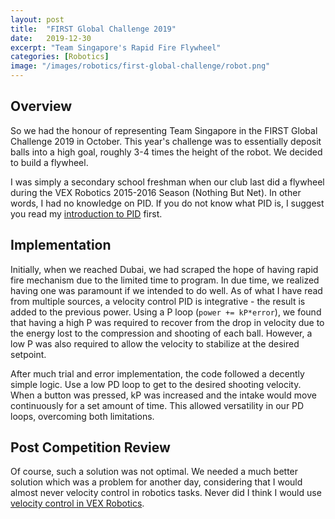 ```yaml
---
layout: post
title:  "FIRST Global Challenge 2019"
date:   2019-12-30
excerpt: "Team Singapore's Rapid Fire Flywheel"
categories: [Robotics]
image: "/images/robotics/first-global-challenge/robot.png"
---
```

## Overview
So we had the honour of representing Team Singapore in the FIRST Global Challenge 2019 in October. This year's challenge was to essentially deposit balls into a high goal, roughly 3-4 times the height of the robot. We decided to build a flywheel.

I was simply a secondary school freshman when our club last did a flywheel during the VEX Robotics 2015-2016 Season (Nothing But Net). In other words, I had no knowledge on PID. If you do not know what PID is, I suggest you read my [introduction to PID](https://jloh02.github.io/robotics/introduction-to-pid/) first.

## Implementation
Initially, when we reached Dubai, we had scraped the hope of having rapid fire mechanism due to the limited time to program. In due time, we realized having one was paramount if we intended to do well. As of what I have read from multiple sources, a velocity control PID is integrative - the result is added to the previous power. Using a P loop (`power += kP*error`), we found that having a high P was required to recover from the drop in velocity due to the energy lost to the compression and shooting of each ball. However, a low P was also required to allow the velocity to stabilize at the desired setpoint.

After much trial and error implementation, the code followed a decently simple logic. Use a low PD loop to get to the desired shooting velocity. When a button was pressed, kP was increased and the intake would move continuously for a set amount of time. This allowed versatility in our PD loops, overcoming both limitations.

## Post Competition Review
Of course, such a solution was not optimal. We needed a much better solution which was a problem for another day, considering that I would almost never velocity control in robotics tasks. Never did I think I would use [velocity control in VEX Robotics](https://jloh02.github.io/robotics/velocity-control/).
